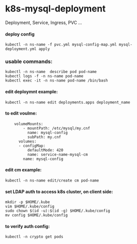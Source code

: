 # k8s-mysql-deployment
Deployment, Service, Ingress, PVC ...
#### deploy config
```
kubectl -n ns-name -f pvc.yml mysql-config-map.yml mysql-deployment.yml apply
```
### usable commands:
``` 
kubectl -n ns-name  describe pod pod-name
kubectl logs -f -n ns-name pod-name
kubectl exec -it -n ns-name pod-name /bin/bash
```
#### edit deploymnt example:
```
kubectl -n ns-name edit deployments.apps deployment_name
```
#### to edit voulme:
```
	volumeMounts:
        - mountPath: /etc/mysql/my.cnf
          name: mysql-config
          subPath: my.cnf
      volumes:
      - configMap:
          defaultMode: 420
          name: service-name-mysql-cm
        name: mysql-config
```
#### edit cm example:
```
kubectl -n ns-name edit/create cm pod-name
```
#### set LDAP auth to access k8s cluster, on client side:
```
mkdir -p $HOME/.kube
vim $HOME/.kube/config
sudo chown $(id -u):$(id -g) $HOME/.kube/config
mv config $HOME/.kube/config
```
#### to verify auth config:
```
kubectl -n crypto get pods
```



